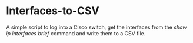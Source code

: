 # Interfaces-to-CSV

A simple script to log into a Cisco switch, get the interfaces from the *show ip interfaces brief* command and write them to a CSV file.
